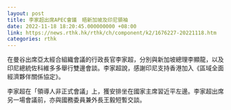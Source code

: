 ```yaml
---
layout: post
title: 李家超出席APEC會議　晤新加坡及印尼領袖
date: 2022-11-18 18:20:45.000000000 +08:00
link: https://news.rthk.hk/rthk/ch/component/k2/1676227-20221118.htm
categories: rthk
---
```


在曼谷出席亞太經合組織會議的行政長官李家超，分別與新加坡總理李顯龍，以及印尼總統佐科維多多舉行雙邊會談。李家超說，感謝印尼支持香港加入《區域全面經濟夥伴關係協定》。

李家超在「領導人非正式會議」上，獲安排坐在國家主席習近平左邊。李家超出席另一場會議前，亦與國務委員兼外長王毅短暫交談。
